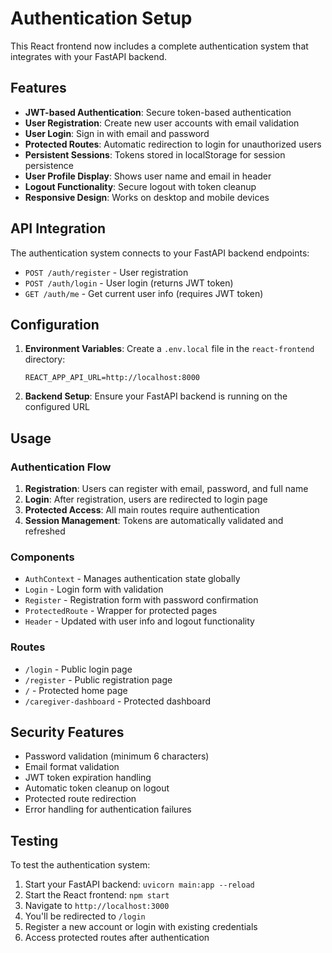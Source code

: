 # Authentication Setup

This React frontend now includes a complete authentication system that integrates with your FastAPI backend.

## Features

- **JWT-based Authentication**: Secure token-based authentication
- **User Registration**: Create new user accounts with email validation
- **User Login**: Sign in with email and password
- **Protected Routes**: Automatic redirection to login for unauthorized users
- **Persistent Sessions**: Tokens stored in localStorage for session persistence
- **User Profile Display**: Shows user name and email in header
- **Logout Functionality**: Secure logout with token cleanup
- **Responsive Design**: Works on desktop and mobile devices

## API Integration

The authentication system connects to your FastAPI backend endpoints:

- `POST /auth/register` - User registration
- `POST /auth/login` - User login (returns JWT token)
- `GET /auth/me` - Get current user info (requires JWT token)

## Configuration

1. **Environment Variables**: Create a `.env.local` file in the `react-frontend` directory:
   ```
   REACT_APP_API_URL=http://localhost:8000
   ```

2. **Backend Setup**: Ensure your FastAPI backend is running on the configured URL

## Usage

### Authentication Flow

1. **Registration**: Users can register with email, password, and full name
2. **Login**: After registration, users are redirected to login page
3. **Protected Access**: All main routes require authentication
4. **Session Management**: Tokens are automatically validated and refreshed

### Components

- `AuthContext` - Manages authentication state globally
- `Login` - Login form with validation
- `Register` - Registration form with password confirmation
- `ProtectedRoute` - Wrapper for protected pages
- `Header` - Updated with user info and logout functionality

### Routes

- `/login` - Public login page
- `/register` - Public registration page
- `/` - Protected home page
- `/caregiver-dashboard` - Protected dashboard

## Security Features

- Password validation (minimum 6 characters)
- Email format validation
- JWT token expiration handling
- Automatic token cleanup on logout
- Protected route redirection
- Error handling for authentication failures

## Testing

To test the authentication system:

1. Start your FastAPI backend: `uvicorn main:app --reload`
2. Start the React frontend: `npm start`
3. Navigate to `http://localhost:3000`
4. You'll be redirected to `/login`
5. Register a new account or login with existing credentials
6. Access protected routes after authentication




